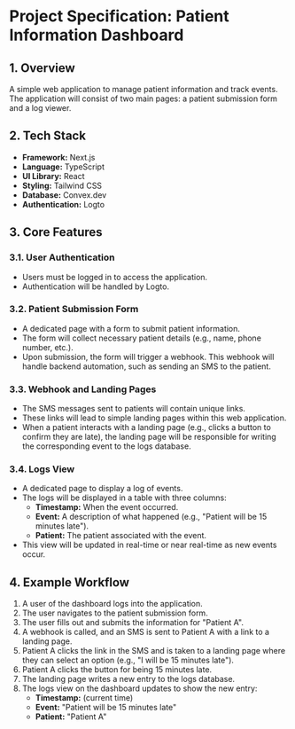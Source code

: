 # Project Specification: Patient Information Dashboard

## 1. Overview

A simple web application to manage patient information and track events. The application will consist of two main pages: a patient submission form and a log viewer.

## 2. Tech Stack

*   **Framework:** Next.js
*   **Language:** TypeScript
*   **UI Library:** React
*   **Styling:** Tailwind CSS
*   **Database:** Convex.dev
*   **Authentication:** Logto

## 3. Core Features

### 3.1. User Authentication

*   Users must be logged in to access the application.
*   Authentication will be handled by Logto.

### 3.2. Patient Submission Form

*   A dedicated page with a form to submit patient information.
*   The form will collect necessary patient details (e.g., name, phone number, etc.).
*   Upon submission, the form will trigger a webhook. This webhook will handle backend automation, such as sending an SMS to the patient.

### 3.3. Webhook and Landing Pages

*   The SMS messages sent to patients will contain unique links.
*   These links will lead to simple landing pages within this web application.
*   When a patient interacts with a landing page (e.g., clicks a button to confirm they are late), the landing page will be responsible for writing the corresponding event to the logs database.

### 3.4. Logs View

*   A dedicated page to display a log of events.
*   The logs will be displayed in a table with three columns:
    *   **Timestamp:** When the event occurred.
    *   **Event:** A description of what happened (e.g., "Patient will be 15 minutes late").
    *   **Patient:** The patient associated with the event.
*   This view will be updated in real-time or near real-time as new events occur.

## 4. Example Workflow

1.  A user of the dashboard logs into the application.
2.  The user navigates to the patient submission form.
3.  The user fills out and submits the information for "Patient A".
4.  A webhook is called, and an SMS is sent to Patient A with a link to a landing page.
5.  Patient A clicks the link in the SMS and is taken to a landing page where they can select an option (e.g., "I will be 15 minutes late").
6.  Patient A clicks the button for being 15 minutes late.
7.  The landing page writes a new entry to the logs database.
8.  The logs view on the dashboard updates to show the new entry:
    *   **Timestamp:** (current time)
    *   **Event:** "Patient will be 15 minutes late"
    *   **Patient:** "Patient A"
